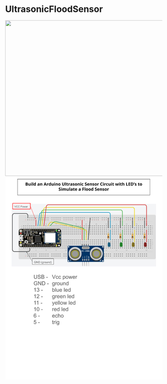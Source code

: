 # UltrasonicFloodSensor

<img src="Images/IMG_4263.jpeg" width="700" height = "500">

<img src="Images/2025 FloodNet NYC Assembly Handout rtc.pptx.png">
